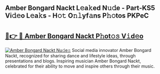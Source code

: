 ## Amber Bongard Nackt L𝚎a𝚔ed N𝚞𝚍e - Part-KS5 Vi𝚍𝚎o L𝚎a𝚔s - H𝚘𝚝 O𝚗𝚕yf𝚊ns P𝚑𝚘tos PKPeC

# <h2><a href="http://kf0hgnj.oniu.top/?m=Amber+Bongard+Nackt">🔗👉 🔴 Amber Bongard Nackt P𝚑ot𝚘𝚜 V𝚒d𝚎o</a></h2>

[![Amber Bongard Nackt Nu𝚍e𝚜](https://i.imgur.com/0qMVB7G.gif)](http://kf0hgnj.oniu.top/?m=Amber+Bongard+Nackt)
Social media innovator Amber Bongard Nackt, recognized for sharing dance and lifestyle ideas, through presentations and blogs. Inspiring musician Amber Bongard Nackt, celebrated for their ability to move and inspire others through their music.  
